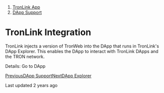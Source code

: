   1. [TronLink App](/tronlink-app)
  2. [DApp Support](/tronlink-app/dapp-support)



# TronLink Integration

TronLink injects a version of TronWeb into the DApp that runs in TronLink's DApp Explorer. This enables the DApp to interact with TronLink DApps and the TRON network.

Details: Go to DApp

[PreviousDApp Support](/tronlink-app/dapp-support)[NextDApp Explorer](/tronlink-app/dapp-support/dapp-explorer)

Last updated 2 years ago
